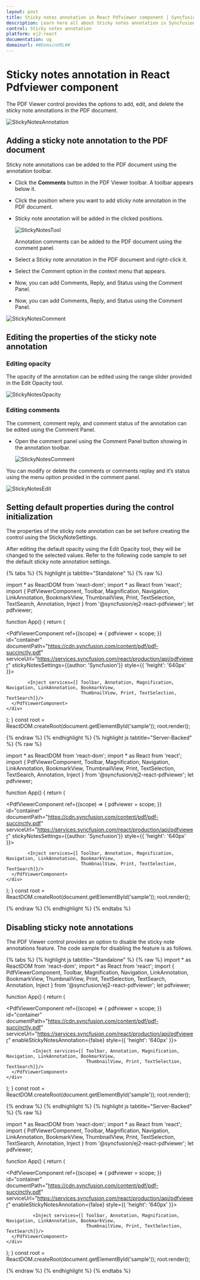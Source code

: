 ```yaml
---
layout: post
title: Sticky notes annotation in React Pdfviewer component | Syncfusion
description: Learn here all about Sticky notes annotation in Syncfusion React Pdfviewer component of Syncfusion Essential JS 2 and more.
control: Sticky notes annotation 
platform: ej2-react
documentation: ug
domainurl: ##DomainURL##
---
```


# Sticky notes annotation in React Pdfviewer component

The PDF Viewer control provides the options to add, edit, and delete the sticky note annotations in the PDF document.

![StickyNotesAnnotation](../../pdfviewer/images/stickynotes_annotation.png)

## Adding a sticky note annotation to the PDF document

Sticky note annotations can be added to the PDF document using the annotation toolbar.

* Click the **Comments** button in the PDF Viewer toolbar. A toolbar appears below it.
* Click the position where you want to add sticky note annotation in the PDF document.
* Sticky note annotation will be added in the clicked positions.

  ![StickyNotesTool](../../pdfviewer/images/stickynotes_tool.png)

  Annotation comments can be added to the PDF document using the comment panel.

* Select a Sticky note annotation in the PDF document and right-click it.
* Select the Comment option in the context menu that appears.
* Now, you can add Comments, Reply, and Status using the Comment Panel.
* Now, you can add Comments, Reply, and Status using the Comment Panel.

![StickyNotesComment](../../pdfviewer/images/stickynotes_comment.png)

## Editing the properties of the sticky note annotation

### Editing opacity

The opacity of the annotation can be edited using the range slider provided in the Edit Opacity tool.

![StickyNotesOpacity](../../pdfviewer/images/sticky_opacity.png)

### Editing comments

The comment, comment reply, and comment status of the annotation can be edited using the Comment Panel.

* Open the comment panel using the Comment Panel button showing in the annotation toolbar.

  ![StickyNotesComment](../../pdfviewer/images/commentPanel.png)

You can modify or delete the comments or comments replay and it’s status using the menu option provided in the comment panel.

  ![StickyNotesEdit](../../pdfviewer/images/sticky_editbtn.png)

## Setting default properties during the control initialization

The properties of the sticky note annotation can be set before creating the control using the StickyNoteSettings.

After editing the default opacity using the Edit Opacity tool, they will be changed to the selected values. Refer to the following code sample to set the default sticky note annotation settings.

{% tabs %}
{% highlight js tabtitle="Standalone" %}
{% raw %} 

import * as ReactDOM from 'react-dom';
import * as React from 'react';
import { PdfViewerComponent, Toolbar, Magnification, Navigation, LinkAnnotation, BookmarkView,
         ThumbnailView, Print, TextSelection, TextSearch, Annotation, Inject } from '@syncfusion/ej2-react-pdfviewer';
let pdfviewer;

function App() {
  return (<div>
    <div className='control-section'>
      <PdfViewerComponent ref={(scope) => { pdfviewer = scope; }}
        id="container"
        documentPath="https://cdn.syncfusion.com/content/pdf/pdf-succinctly.pdf"
        serviceUrl="https://services.syncfusion.com/react/production/api/pdfviewer"
        stickyNotesSettings={{author: 'Syncfusion'}}
        style={{ 'height': '640px' }}>

            <Inject services={[ Toolbar, Annotation, Magnification, Navigation, LinkAnnotation, BookmarkView,
                                ThumbnailView, Print, TextSelection, TextSearch]}/>
      </PdfViewerComponent>
    </div>
  </div>);
}
const root = ReactDOM.createRoot(document.getElementById('sample'));
root.render(<App />);

{% endraw %}
{% endhighlight %}
{% highlight js tabtitle="Server-Backed" %}
{% raw %} 

import * as ReactDOM from 'react-dom';
import * as React from 'react';
import { PdfViewerComponent, Toolbar, Magnification, Navigation, LinkAnnotation, BookmarkView,
         ThumbnailView, Print, TextSelection, TextSearch, Annotation, Inject } from '@syncfusion/ej2-react-pdfviewer';
let pdfviewer;

function App() {
  return (<div>
    <div className='control-section'>
      <PdfViewerComponent ref={(scope) => { pdfviewer = scope; }}
        id="container"
        documentPath="https://cdn.syncfusion.com/content/pdf/pdf-succinctly.pdf"
        serviceUrl="https://services.syncfusion.com/react/production/api/pdfviewer"
        stickyNotesSettings={{author: 'Syncfusion'}}
        style={{ 'height': '640px' }}>

            <Inject services={[ Toolbar, Annotation, Magnification, Navigation, LinkAnnotation, BookmarkView,
                                ThumbnailView, Print, TextSelection, TextSearch]}/>
      </PdfViewerComponent>
    </div>
  </div>);
}
const root = ReactDOM.createRoot(document.getElementById('sample'));
root.render(<App />);

{% endraw %}
{% endhighlight %}
{% endtabs %}

## Disabling sticky note annotations

The PDF Viewer control provides an option to disable the sticky note annotations feature. The code sample for disabling the feature is as follows.

{% tabs %}
{% highlight js tabtitle="Standalone" %}
{% raw %} 
import * as ReactDOM from 'react-dom';
import * as React from 'react';
import { PdfViewerComponent, Toolbar, Magnification, Navigation, LinkAnnotation, BookmarkView,
         ThumbnailView, Print, TextSelection, TextSearch, Annotation, Inject } from '@syncfusion/ej2-react-pdfviewer';
let pdfviewer;

function App() {
  return (<div>
    <div className='control-section'>
      <PdfViewerComponent ref={(scope) => { pdfviewer = scope; }}
        id="container"
        documentPath="https://cdn.syncfusion.com/content/pdf/pdf-succinctly.pdf"
        serviceUrl="https://services.syncfusion.com/react/production/api/pdfviewer"
        enableStickyNotesAnnotation={false}
        style={{ 'height': '640px' }}>

              <Inject services={[ Toolbar, Annotation, Magnification, Navigation, LinkAnnotation, BookmarkView,
                                  ThumbnailView, Print, TextSelection, TextSearch]}/>
      </PdfViewerComponent>
    </div>
  </div>);
}
const root = ReactDOM.createRoot(document.getElementById('sample'));
root.render(<App />);

{% endraw %}
{% endhighlight %}
{% highlight js tabtitle="Server-Backed" %}
{% raw %} 


import * as ReactDOM from 'react-dom';
import * as React from 'react';
import { PdfViewerComponent, Toolbar, Magnification, Navigation, LinkAnnotation, BookmarkView,
         ThumbnailView, Print, TextSelection, TextSearch, Annotation, Inject } from '@syncfusion/ej2-react-pdfviewer';
let pdfviewer;

function App() {
  return (<div>
    <div className='control-section'>
      <PdfViewerComponent ref={(scope) => { pdfviewer = scope; }}
        id="container"
        documentPath="https://cdn.syncfusion.com/content/pdf/pdf-succinctly.pdf"
        serviceUrl="https://services.syncfusion.com/react/production/api/pdfviewer"
        enableStickyNotesAnnotation={false}
        style={{ 'height': '640px' }}>

              <Inject services={[ Toolbar, Annotation, Magnification, Navigation, LinkAnnotation, BookmarkView,
                                  ThumbnailView, Print, TextSelection, TextSearch]}/>
      </PdfViewerComponent>
    </div>
  </div>);
}
const root = ReactDOM.createRoot(document.getElementById('sample'));
root.render(<App />);

{% endraw %}
{% endhighlight %}
{% endtabs %}